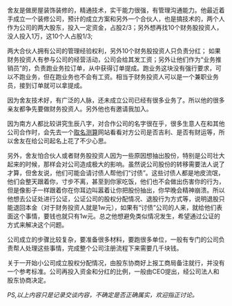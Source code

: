 <!---
markmeta_author: wongoo
markmeta_date: 2011-07-12 16:40:24
slug: tips_should_noticed_when_building_little_company
markmeta_title: 关于小公司成立要注意一些事情
wordpress_id: 140
markmeta_categories: Management
markmeta_tags: Company,rule
-->

舍友是做房屋装饰装修的，精通技术，实干能力很强，有管理沟通能力。他最近着手成立一个装修公司，预计的成立方案和另外一个合伙人，也是搞技术的，两个人作为公司的两大股东，投入一定资金，占股2/3；另外想再找10个财务股投资人，没人投入1万，这10个人占股1/3;

两大合伙人拥有公司的管理经验权利，另外10个财务股投资人只负责分红； 如果财务投资人有参与公司的经营活动，公司会给其发工资；另外让他们作为“业务推销员”的，负责跑业务拉订单，从中获得订单提成。跑业务这块没有强行要求，可以不跑业务，但在跑业务也不会有工资。相当于财务投资人可以是一个兼职业务员，接到订单就可以拿提成。

因为舍友技术好，有广泛的人脉，还未成立公司已经有很多业务了。所以他的很多亲友都争先要做财务投资人。另外他也有邀请我加入。

因为南方人都比较讲究生辰八字，对合作公司的名字很在乎，很多生意人在和其他公司合作时，会先去一个[取名测算](http://xingming.net/cmjg-gs.asp)网站看看对方公司是否吉利、是否有财运等，所以舍友在给公司起名上花了不少心思。

另外，舍友怕合伙人或者财务股投资人因为一些原因想抽出股份，特别是公司壮大起来的时候，那样会对公司造成极大的影响。虽然说公司股份的转移需要法人说了才算，但舍友说，他们可能会请讨债人帮他们“讨债”。这些讨债人都是地皮流氓，他们会整天跟着你，寸步不离，甚至到你家吃饭，他们也不会做出伤害你的行为，但是像影子一样跟着你在你耳边叫嚣着让你把股份抽出，你早晚会精神崩溃。所以他想去公证处进行公证，公证公司的股权分配情况、退股行为方式等，说明退股只能退回本金（对于财务投资人就是1w元），如果有“讨债”公司的人来，就给他们表面这个事情，要钱也就只有1w元。总之他想避免类似情况发生，希望通过公证的方式来解决这个问题。

公司成立的步骤比较复杂，要准备很多材料，要跑很多单位，一般有专门的公司负责帮人处理这些事情，完成整个公司注册流程下来需要几千块钱。

关于一开始小公司成立股权分配情况，由股东协商好上报工商局备注就行，并没有一个参考标准。公司再投入资金和分红的比例，一般由CEO提出，经公司法人和股东协商决定。

_PS,以上内容只是记录交谈内容，不确定是否正确属实，欢迎指正讨论。_
